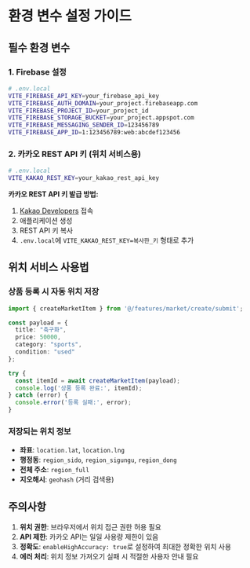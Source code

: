 # 환경 변수 설정 가이드

## 필수 환경 변수

### 1. Firebase 설정
```bash
# .env.local
VITE_FIREBASE_API_KEY=your_firebase_api_key
VITE_FIREBASE_AUTH_DOMAIN=your_project.firebaseapp.com
VITE_FIREBASE_PROJECT_ID=your_project_id
VITE_FIREBASE_STORAGE_BUCKET=your_project.appspot.com
VITE_FIREBASE_MESSAGING_SENDER_ID=123456789
VITE_FIREBASE_APP_ID=1:123456789:web:abcdef123456
```

### 2. 카카오 REST API 키 (위치 서비스용)
```bash
# .env.local
VITE_KAKAO_REST_KEY=your_kakao_rest_api_key
```

**카카오 REST API 키 발급 방법:**
1. [Kakao Developers](https://developers.kakao.com/) 접속
2. 애플리케이션 생성
3. REST API 키 복사
4. `.env.local`에 `VITE_KAKAO_REST_KEY=복사한_키` 형태로 추가

## 위치 서비스 사용법

### 상품 등록 시 자동 위치 저장
```typescript
import { createMarketItem } from '@/features/market/create/submit';

const payload = {
  title: "축구화",
  price: 50000,
  category: "sports",
  condition: "used"
};

try {
  const itemId = await createMarketItem(payload);
  console.log('상품 등록 완료:', itemId);
} catch (error) {
  console.error('등록 실패:', error);
}
```

### 저장되는 위치 정보
- **좌표**: `location.lat`, `location.lng`
- **행정동**: `region_sido`, `region_sigungu`, `region_dong`
- **전체 주소**: `region_full`
- **지오해시**: `geohash` (거리 검색용)

## 주의사항

1. **위치 권한**: 브라우저에서 위치 접근 권한 허용 필요
2. **API 제한**: 카카오 API는 일일 사용량 제한이 있음
3. **정확도**: `enableHighAccuracy: true`로 설정하여 최대한 정확한 위치 사용
4. **에러 처리**: 위치 정보 가져오기 실패 시 적절한 사용자 안내 필요 